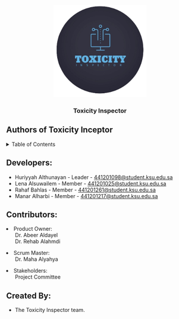 <!-- PROJECT LOGO -->
<br />
<div align="center">
  
  <a href="https://github.com/4lena/2022-GP1-2">
    <img src="sprint-0_toxicityInspector/assets/img/logo.png" alt="Logo" width="250" height="250">
  </a>

  <h3 align="center">Toxicity Inspector</h3>
</div>

## Authors of Toxicity Inceptor

<!-- TABLE OF CONTENTS -->
<details>
  <summary>Table of Contents</summary>
  <ol>
    <li>
      <a href="#Developers">Developers</a>
    </li>
    <li>
      <a href="#Contributors">Contributors</a>
    </li>
     <li>
      <a href="#created-by">Created By</a>
    </li>
  </ol>
</details>

<!-- Developers -->
## Developers:

* Huriyyah Althunayan - Leader - 441201098@student.ksu.edu.sa
* Lena Alsuwailem - Member - 441201025@student.ksu.edu.sa
* Rahaf Bahlas - Member - 441201261@student.ksu.edu.sa
* Manar Alharbi - Member - 441201217@student.ksu.edu.sa

<!-- Contributors -->
## Contributors:
<li>
  Product Owner:
  <ul>
    Dr. Abeer Aldayel
    <br>
    Dr. Rehab Alahmdi
  </ul>
</li>

<li>
  Scrum Master:
  <ul>
      Dr. Maha Alyahya
  </ul>
</li>

<li>
  Stakeholders:
  <ul>
   Project Committee
  </ul>
</li>

<!-- created-by -->
## Created By:

* The Toxicity Inspector team.
